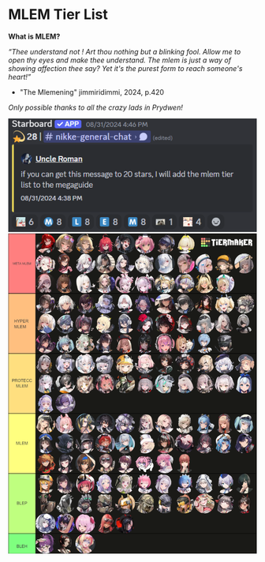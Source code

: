 
# MLEM Tier List

**What is MLEM?**

*“Thee understand not ! Art thou nothing but a blinking fool. Allow me to open thy eyes and make thee understand. The mlem is just a way of showing affection thee say? Yet it's the purest form to reach someone's heart!”*

- "The Mlemening" jimmiridimmi, 2024, p.420

*Only possible thanks to all the crazy lads in Prydwen!*

![mlem starboard](media/mlem_starboard.png)
![mlem tier list](media/mlem.png)


